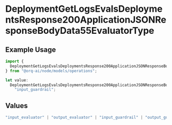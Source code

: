 # DeploymentGetLogsEvalsDeploymentsResponse200ApplicationJSONResponseBodyData55EvaluatorType

## Example Usage

```typescript
import {
  DeploymentGetLogsEvalsDeploymentsResponse200ApplicationJSONResponseBodyData55EvaluatorType,
} from "@orq-ai/node/models/operations";

let value:
  DeploymentGetLogsEvalsDeploymentsResponse200ApplicationJSONResponseBodyData55EvaluatorType =
    "input_guardrail";
```

## Values

```typescript
"input_evaluator" | "output_evaluator" | "input_guardrail" | "output_guardrail"
```